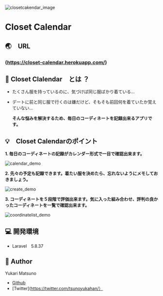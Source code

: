 ![closetcakendar_image](https://user-images.githubusercontent.com/60007570/78478126-dc5f3380-777f-11ea-9945-fbe6c91f7635.png)
# Closet Calendar    

## :earth_asia:　URL  

### (https://closet-calendar.herokuapp.com/)    

## :ribbon: Closet Clalendar　とは ？
* たくさん服を持っているのに、気づけば同じ服ばかり着ている…
* デートに前と同じ服で行くのは嫌だけど、そもそも前回何を着ていたか覚えていない… 

  **そんな悩みを解決するため、毎日のコーディネートを記録出来るアプリです。**      

## :bulb:　Closet Calendarのポイント    

**1. 毎日のコーディネートの記録がカレンダー形式で一目で確認出来ます。**  

![calendar_demo](https://user-images.githubusercontent.com/60007570/78555091-40006400-7847-11ea-87a5-518cd68e9bec.png)    

**2. 先々の予定も記録できます。着たい服を決めたら、忘れないようにメモしておきましょう。**  

![create_demo](https://user-images.githubusercontent.com/60007570/78555151-60302300-7847-11ea-91b5-1778871f8d2e.png)    

**3. コーディネートを５段階で評価出来ます。気に入った組み合わせ、評判の良かったコーディネートを一覧で確認出来ます。**  

![coordinatelist_demo](https://user-images.githubusercontent.com/60007570/78555516-2d3a5f00-7848-11ea-8ae8-283e1c88de3b.png)      

## :computer: 開発環境  

* Laravel　5.8.37    


## :woman: Author  

Yukari Matsuno
* [Github](https://github.com/Yukari-Matsuno/)
* [Twitter](https://twitter.com/tsunoyukahan/）









